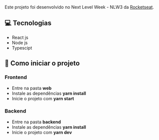 Este projeto foi desenvolvido no  Next Level Week - NLW3 da [Rocketseat](https://rocketseat.com.br/).

## 💻 Tecnologias

- React js
- Node js
- Typescipt

## 🔌 Como iniciar o projeto
### Frontend

- Entre na pasta **web**
- Instale as dependências **yarn install**
- Inicie o projeto com **yarn start**

### Backend
- Entre na pasta **backend**
- Instale as dependências **yarn install**
- Inicie o projeto com **yarn dev**
